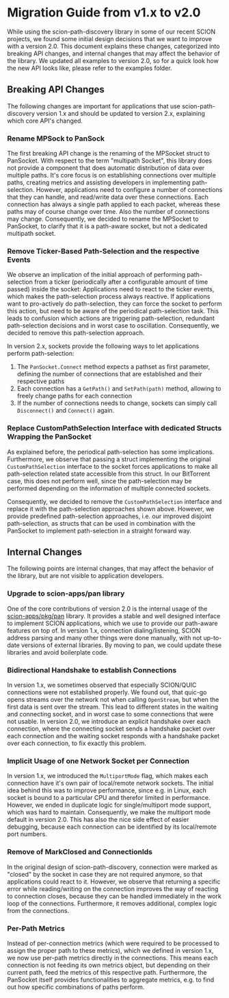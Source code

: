 # Migration Guide from v1.x to v2.0
While using the scion-path-discovery library in some of our recent SCION projects, we found some initial design decisions that we want to improve with a version 2.0. This document explains these changes, categorized into breaking API changes, and internal changes that may affect the behavior of the library. We updated all examples to version 2.0, so for a quick look how the new API looks like, please refer to the examples folder.

## Breaking API Changes
The following changes are important for applications that use scion-path-discovery version 1.x and should be updated to version 2.x, explaining which core API's changed.

### Rename MPSock to PanSock
The first breaking API change is the renaming of the MPSocket struct to PanSocket. With respect to the term "multipath Socket", this library does not provide a component that does automatic distribution of data over multiple paths. It's core focus is on establishing connections over multiple paths, creating metrics and assisting developers in implementing path-selection. However, applications need to configure a number of connections that they can handle, and read/write data over these connections. Each connection has always a single path applied to each packet, whereas these paths may of course change over time. Also the number of connections may change. Consequently, we decided to rename the MPSocket to PanSocket, to clarify that it is a path-aware socket, but not a dedicated multipath socket.

### Remove Ticker-Based Path-Selection and the respective Events
We observe an implication of the initial approach of performing path-selection from a ticker (periodically after a configurable amount of time passed) inside the socket: Applications need to react to the ticker events, which makes the path-selection process always reactive. If applications want to pro-actively do path-selection, they can force the socket to perform this action, but need to be aware of the periodical path-selection task. This leads to confusion which actions are triggering path-selection, redundant path-selection decisions and  in worst case to oscillation. Consequently, we decided to remove this path-selection approach. 

In version 2.x, sockets provide the following ways to let applications perform path-selection:
1) The `PanSocket.Connect` method expects a pathset as first parameter, defining the number of connections that are established and their respective paths
2) Each connection has a `GetPath()` and `SetPath(path)` method, allowing to freely change paths for each connection
3) If the number of connections needs to change, sockets can simply call `Disconnect()` and `Connect()` again.

### Replace CustomPathSelection Interface with dedicated Structs Wrapping the PanSocket
As explained before, the periodical path-selection has some implications. Furthermore, we observe that passing a struct implementing the original `CustomPathSelection` interface to the socket forces applications to make all path-selection related state accessible from this struct. In our BitTorrent case, this does not perform well, since the path-selection may be performed depending on the information of multiple connected sockets.

Consequently, we decided to remove the `CustomPathSelection` interface and replace it with the path-selection approaches shown above. However, we provide predefined path-selection approaches, i.e. our improved disjoint path-selection, as structs that can be used in combination with the PanSocket to implement path-selection in a straight forward way.


## Internal Changes
The following points are internal changes, that may affect the behavior of the library, but are not visible to application developers.

### Upgrade to scion-apps/pan library
One of the core contributions of version 2.0 is the internal usage of the [scion-apps/pkg/pan](https://github.com/netsec-ethz/scion-apps/tree/master/pkg/pan) library. It provides a stable and well designed interface to implement SCION applications, which we use to provide our path-aware features on top of. In version 1.x, connection dialing/listening, SCION address parsing and many other things were done manually, with not up-to-date versions of external libraries. By moving to pan, we could update these libraries and avoid boilerplate code.

### Bidirectional Handshake to establish Connections
In version 1.x, we sometimes observed that especially SCION/QUIC connections were not established properly. We found out, that quic-go opens streams over the network not when calling `OpenStream`, but when the first data is sent over the stream. This lead to different states in the waiting and connecting socket, and in worst case to some connections that were not usable. In version 2.0, we introduce an explicit handshake over each connection, where the connecting socket sends a handshake packet over each connection and the waiting socket responds with a handshake packet over each connection, to fix exactly this problem.

### Implicit Usage of one Network Socket per Connection
In version 1.x, we introduced the `MultiportMode` flag, which makes each connection have it's own pair of local/remote network sockets. The initial idea behind this was to improve performance, since e.g. in Linux, each socket is bound to a particular CPU and therefor limited in performance. However, we ended in duplicate logic for single/multiport mode support, which was hard to maintain. Consequently, we make the multiport mode default in version 2.0. This has also the nice side effect of easier debugging, because each connection can be identified by its local/remote port numbers.

### Remove of MarkClosed and ConnectionIds
In the original design of scion-path-discovery, connection were marked as "closed" by the socket in case they are not required anymore, so that applications could react to it. However, we observe that returning a specific error while reading/writing on the connection improves the way of reacting to connection closes, because they can be handled immediately in the work loop of the connections. Furthermore, it removes additional, complex logic from the connections.

### Per-Path Metrics 
Instead of per-connection metrics (which were required to be processed to assign the proper path to these metrics), which we defined in version 1.x, we now use per-path metrics directly in the connections. This means each connection is not feeding its own metrics object, but depending on their current path, feed the metrics of this respective path. Furthermore, the PanSocket itself provides functionalities to aggregate metrics, e.g. to find out how specific combinations of paths perform.

